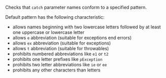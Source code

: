 Checks that `catch` parameter names conform to a specified pattern.

Default pattern has the following characteristic:

- allows names beginning with two lowercase letters followed by at least
  one uppercase or lowercase letter
- allows `e` abbreviation (suitable for exceptions end errors)
- allows `ex` abbreviation (suitable for exceptions)
- allows `t` abbreviation (suitable for throwables)
- prohibits numbered abbreviations like `e1` or `t2`
- prohibits one letter prefixes like `pException`
- prohibits two letter abbreviations like `ie` or `ee`
- prohibits any other characters than letters
